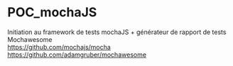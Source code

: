 # POC_mochaJS
Initiation au framework de tests mochaJS + générateur de rapport de tests Mochawesome  
https://github.com/mochajs/mocha  
https://github.com/adamgruber/mochawesome
